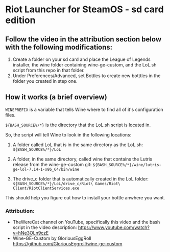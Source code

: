 # Riot Launcher for SteamOS - sd card edition

## Follow the video in the attribution section below with the following modifications:

1) Create a folder on your sd card and place the League of Legends installer, the wine folder containing wine-ge-custom, and the LoL.sh script from this repo in that folder.
2) Under Preferences/Advanced, set Bottles to create new botttles in the folder you created in step one.

## How it works (a brief overview)

`WINEPREFIX` is a variable that tells Wine where to find all of it's configuration files. 

`${BASH_SOURCE%/*}` is the directory that the LoL.sh script is located in.

So, the script will tell Wine to look in the following locations:

1) A folder called LoL that is in the same directory as the LoL.sh:
`${BASH_SOURCE%/*}/LoL`

2) A folder, in the same directory, called wine that contains the Lutris release from the wine-ge-custom git:
`${BASH_SOURCE%/*}/wine/lutris-ge-lol-7.14-1-x86_64/bin/wine`

3) The drive_c folder that is automatically created in the LoL folder:
`${BASH_SOURCE%/*}/LoL/drive_c/Riot\ Games/Riot\ Client/RiotClientServices.exe`

This should help you figure out how to install your bottle anwhere you want.

### Attribution:
- TheWereCat channel on YouTube, specifically this video and the bash script in the video description: https://www.youtube.com/watch?v=hNe3OLn9czE
- Wine-GE-Custom by GloriousEggRoll https://github.com/GloriousEggroll/wine-ge-custom
